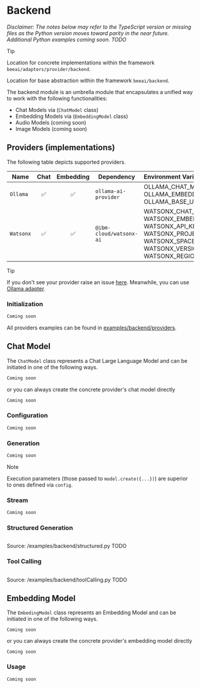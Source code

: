 # Backend

*Disclaimer: The notes below may refer to the TypeScript version or missing files as the Python version moves toward parity in the near future. Additional Python examples coming soon. TODO*

> [!TIP]
>
> Location for concrete implementations within the framework `beeai/adapters/provider/backend`.
>
> Location for base abstraction within the framework `beeai/backend`.

The backend module is an umbrella module that encapsulates a unified way to work with the following functionalities:

- Chat Models via (`ChatModel` class)
- Embedding Models via (`EmbeddingModel` class)
- Audio Models (coming soon)
- Image Models (coming soon)



## Providers (implementations)

The following table depicts supported providers.

| Name             | Chat | Embedding | Dependency               | Environment Variables                                                                                                                                                 |
| ---------------- | :--: | :-------: | ------------------------ | :-------------------------------------------------------------------------------------------------------------------------------------------------------------------- |
| `Ollama`         |  ✅  |    ✅     | `ollama-ai-provider`     | OLLAMA_CHAT_MODEL<br>OLLAMA_EMBEDDING_MODEL<br/>OLLAMA_BASE_URL                                                                                                       |
| `Watsonx`        |  ✅  |    ✅     | `@ibm-cloud/watsonx-ai`  | WATSONX_CHAT_MODEL<br/>WATSONX_EMBEDDING_MODEL<br>WATSONX_API_KEY<br/>WATSONX_PROJECT_ID<br/>WATSONX_SPACE_ID<br>WATSONX_VERSION<br>WATSONX_REGION                    |

> [!TIP]
>
> If you don't see your provider raise an issue [here](https://github.com/i-am-bee/bee-py/discussions). Meanwhile, you can use [Ollama adapter](/examples/backend/providers/ollama.py).

### Initialization

```txt
Coming soon
```

All providers examples can be found in [examples/backend/providers](/examples/backend/providers).

## Chat Model

The `ChatModel` class represents a Chat Large Language Model and can be initiated in one of the following ways.

```txt
Coming soon
```

or you can always create the concrete provider's chat model directly

```txt
Coming soon
```

### Configuration

```txt
Coming soon
```

### Generation

```txt
Coming soon
```

> [!NOTE]
>
> Execution parameters (those passed to `model.create({...})`) are superior to ones defined via `config`.

### Stream

```txt
Coming soon
```

### Structured Generation

```py
```

Source: /examples/backend/structured.py TODO

### Tool Calling

```py
```

Source: /examples/backend/toolCalling.py TODO

## Embedding Model

The `EmbedingModel` class represents an Embedding Model and can be initiated in one of the following ways.

```
Coming soon
```

or you can always create the concrete provider's embedding model directly

```
Coming soon
```

### Usage

```txt
Coming soon
```
